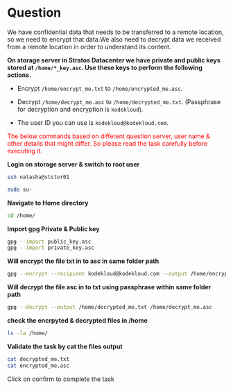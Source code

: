 # Question
We have confidential data that needs to be transferred to a remote location, so we need to encrypt that data.We also need to decrypt data we received from a remote location in order to understand its content.

**On storage server in Stratos Datacenter we have private and public keys stored at `/home/*_key.asc`. Use these keys to perform the following actions.**

- Encrypt `/home/encrypt_me.txt` to `/home/encrypted_me.asc`.

- Decrypt `/home/decrypt_me.asc` to `/home/decrypted_me.txt`. (Passphrase for decryption and encryption is `kodekloud`).

- The user ID you can use is `kodekloud@kodekloud.com`.

<span style="color: red;">The below commands based on different question server, user name & other details that might differ. So please read the task carefully before executing it. </span>

**Login on storage server & switch to root user**
```bash
ssh natasha@ststor01
```
```bash
sudo su- 
```
**Navigate to Home directory**
```bash
cd /home/
```
**Import gpg Private & Public key**
```bash
gpg --import public_key.asc
gpg --import private_key.asc
```
**Will encrypt the file txt in to asc in same folder path**
```bash
gpg --encrypt --recipient kodekloud@kodekloud.com --output /home/encrypted_me.asc /home/encrypt_me.txt
```
**Will decrypt the file asc in to txt  using passphrase within same folder path**
```bash
gpg --decrypt --output /home/decrypted_me.txt /home/decrypt_me.asc
```

**check the encrpyted & decrypted files  in  /home**
```bash
ls -la /home/
```
**Validate the task by cat the files output**
```bash
cat decrypted_me.txt
cat encrypted_me.asc
```
Click on confirm to complete the task